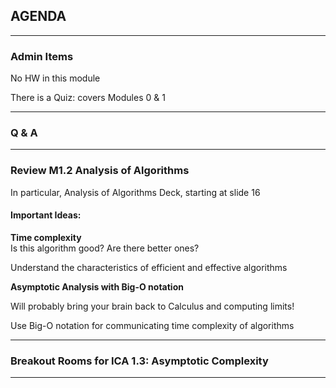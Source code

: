 ## AGENDA

---  

### Admin Items

No HW in this module  

There is a Quiz: covers Modules 0 & 1

---  

### Q & A

---  
### Review M1.2 Analysis of Algorithms
In particular, Analysis of Algorithms Deck, starting at slide 16

#### Important Ideas:

**Time complexity**  
Is this algorithm good? Are there better ones?

Understand the characteristics of efficient and effective algorithms

**Asymptotic Analysis with Big-O notation**  

Will probably bring your brain back to Calculus and computing limits!  

Use Big-O notation for communicating time complexity of algorithms 

---  

### Breakout Rooms for ICA 1.3: Asymptotic Complexity

---  

